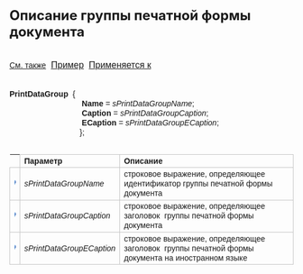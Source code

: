 ﻿<html>
<head>
<title>PrintDataGroup</title>
<style type="text/css">
.style1 {
	font-size: x-large;
}
.style4 {
	border: 1px solid #C5C5C5;
}
.style5 {
	border-color: #000000;
	border-width: 0;
}
.style6 {
	border: 0 solid #C5C5C5;
}
.auto-style1 {
	text-decoration: underline;
}
    .style7
    {
        font-size: medium;
    }
</style>
</head>

<body>



<span class="style1"><strong>Описание группы печатной формы документа</strong></span><font face="Arial"><strong><span class="style1">&nbsp; 
    <br />
    <br />
</span>     </strong><a href="Defs/doc.html">См. также</a><span class="style1"><span 
        class="style7">&nbsp;
<span class="auto-style1"><a href="Examples/E_PrintDataGroup.html">Пример</a></span>&nbsp; <a href="Defs/doc.html">
Применяется к</a></span></span><strong><br />

<br />
    PrintDataGroup&nbsp;     </strong>{<strong><br />
&nbsp;&nbsp;&nbsp;&nbsp;&nbsp;&nbsp;&nbsp;&nbsp;&nbsp;&nbsp;&nbsp;&nbsp;&nbsp;&nbsp;&nbsp;&nbsp;&nbsp;&nbsp;&nbsp;&nbsp;&nbsp;&nbsp;&nbsp;&nbsp;&nbsp;&nbsp;&nbsp;&nbsp;&nbsp;&nbsp;&nbsp;&nbsp;&nbsp;Name</strong> = 
    <em>sPrintDataGroupName</em>;<br />
&nbsp;&nbsp;&nbsp;&nbsp;&nbsp;&nbsp;&nbsp;&nbsp;&nbsp;&nbsp;&nbsp;&nbsp;&nbsp;&nbsp;&nbsp;&nbsp;&nbsp;&nbsp;&nbsp;&nbsp;&nbsp;&nbsp;&nbsp; <strong>&nbsp;&nbsp;&nbsp;&nbsp;&nbsp;&nbsp;&nbsp;&nbsp;&nbsp;Caption </strong>=<em> 
    sPrintDataGroupCaption</em>;<br />
&nbsp;&nbsp;&nbsp;&nbsp;&nbsp;&nbsp;&nbsp;&nbsp;&nbsp;&nbsp;&nbsp;&nbsp;&nbsp;&nbsp;&nbsp;&nbsp;&nbsp;&nbsp;&nbsp;&nbsp;&nbsp;&nbsp;&nbsp;
<strong>&nbsp;&nbsp;&nbsp;&nbsp;&nbsp;&nbsp;&nbsp;&nbsp;&nbsp;ECaption </strong>=<em> 
    sPrintDataGroupECaption</em>; 
&nbsp;&nbsp;&nbsp;&nbsp;&nbsp;&nbsp;&nbsp;&nbsp;&nbsp;&nbsp;&nbsp;&nbsp;&nbsp;&nbsp;&nbsp;<em>&nbsp;&nbsp;&nbsp;&nbsp;&nbsp;&nbsp;&nbsp;&nbsp;&nbsp;&nbsp;&nbsp; 
<br>
    </em>&nbsp;&nbsp;&nbsp;&nbsp;&nbsp;&nbsp;&nbsp;&nbsp;&nbsp;&nbsp;&nbsp;&nbsp;&nbsp;&nbsp;&nbsp;&nbsp;&nbsp;&nbsp;&nbsp;&nbsp;&nbsp;&nbsp;&nbsp;&nbsp;&nbsp;&nbsp;&nbsp;&nbsp;&nbsp;&nbsp;&nbsp;&nbsp;};<br />
<br />
</font>

<table cellPadding="5" cols="2" frame="below" rules="rows" class="style5">
  <tr>
    <td class="style6" style="width: 2%">&nbsp;</td>
    <td width="29%" class="style4"><font face="Arial"><strong>Параметр</strong></font></td>
    <td width="71%" class="style4"><font face="Arial"><strong>Описание</strong></font></td>
  </tr>
  <tr>
    <td class="style4" style="width: 2%">
	<img src="../../IMAGES/pubfield.gif" width="16" height="16" /></td>
    <td width="29%" class="style4"><font face="Arial"><em>sPrintDataGroupName</em></font></td>
    <td width="71%" class="style4"><font face="Arial">строковое выражение,
    определяющее идентификатор группы печатной формы документа</font></td>
  </tr>
  <tr>
    <td class="style4" style="width: 2%">
	<img src="../../IMAGES/pubfield.gif" width="16" height="16" /></td>
    <td width="29%" class="style4"><font face="Arial"><em> sPrintDataGroupCaption</em></font></td>
    <td width="71%" class="style4"><font face="Arial">строковое выражение,
    определяющее заголовок&nbsp; группы печатной формы документа</font></td>
  </tr>
  <tr>
    <td class="style4" style="width: 2%">
	<img src="../../IMAGES/pubfield.gif" width="16" height="16" /></td>
    <td width="29%" class="style4"><font face="Arial"><em> sPrintDataGroupECaption</em></font></td>
    <td width="71%" class="style4"><font face="Arial">строковое выражение,
    определяющее заголовок&nbsp; группы печатной формы документа на иностранном
    языке</font></td>
  </tr>
  </table>

</body>

</html>
